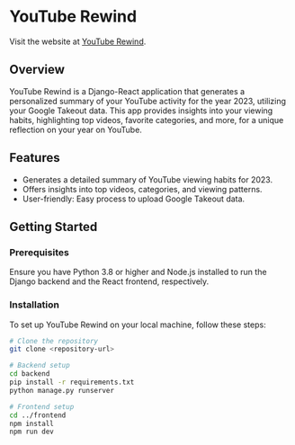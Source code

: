 # YouTube Rewind

Visit the website at [YouTube Rewind](https://youtube-rewind-410800.uc.r.appspot.com/).

## Overview
YouTube Rewind is a Django-React application that generates a personalized summary of your YouTube activity for the year 2023, utilizing your Google Takeout data. This app provides insights into your viewing habits, highlighting top videos, favorite categories, and more, for a unique reflection on your year on YouTube.

## Features
- Generates a detailed summary of YouTube viewing habits for 2023.
- Offers insights into top videos, categories, and viewing patterns.
- User-friendly: Easy process to upload Google Takeout data.

## Getting Started

### Prerequisites
Ensure you have Python 3.8 or higher and Node.js installed to run the Django backend and the React frontend, respectively.

### Installation
To set up YouTube Rewind on your local machine, follow these steps:

```bash
# Clone the repository
git clone <repository-url>

# Backend setup
cd backend
pip install -r requirements.txt
python manage.py runserver

# Frontend setup
cd ../frontend
npm install
npm run dev
